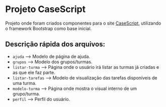 # Projeto CaseScript
Projeto onde foram criados componentes para o site [CaseScript](http://www.casescript.net/), utilizando o framework Bootstrap como base inicial.

## Descrição rápida dos arquivos:

* `ajuda` --> Modelo de página de ajuda.
* `grupos` --> Modelo dos grupos/turmas.
* `listar-turma` --> Página onde o usuário irá listar as turmas já criadas e as que ele faz parte.
* `listar-tarefas` --> Modelo de visualização das tarefas disponíveis de uma turma.
* `modelo-turma` --> Página onde mostra o visual interno de um grupo/turma.
* `perfil` --> Perfil do usuário.